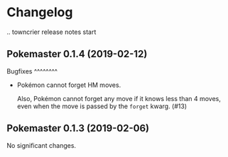 Changelog
=========

.. towncrier release notes start

Pokemaster 0.1.4 (2019-02-12)
-----------------------------

Bugfixes
^^^^^^^^

- Pokémon cannot forget HM moves.

  Also, Pokémon cannot forget any move
  if it knows less than 4 moves,
  even when the move is passed by the `forget` kwarg. (#13)


Pokemaster 0.1.3 (2019-02-06)
-----------------------------

No significant changes.
